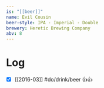 ```yaml
---
is: "[[beer]]"
name: Evil Cousin
beer-style: IPA - Imperial - Double
brewery: Heretic Brewing Company
abv: 8
---
```

# Log
- [x] [[2016-03]] #do/drink/beer 👍👍
